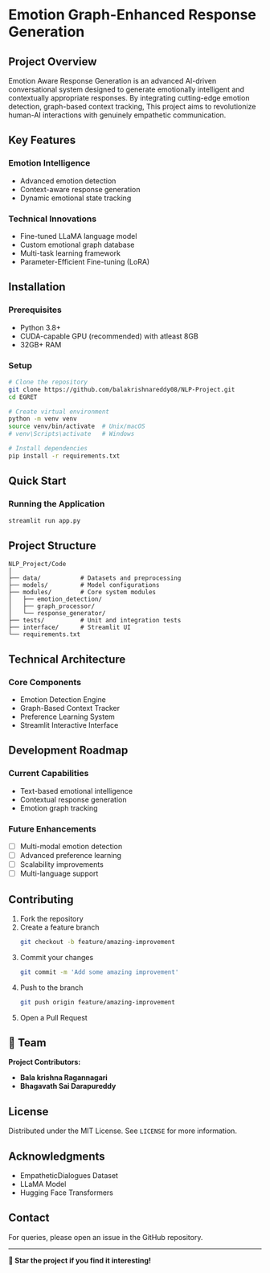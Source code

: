 # Emotion Graph-Enhanced Response Generation

## Project Overview

Emotion Aware Response Generation is an advanced AI-driven conversational system designed to generate emotionally intelligent and contextually appropriate responses. By integrating cutting-edge emotion detection, graph-based context tracking, This project aims to revolutionize human-AI interactions with genuinely empathetic communication.

## Key Features

### Emotion Intelligence
- Advanced emotion detection
- Context-aware response generation
- Dynamic emotional state tracking

### Technical Innovations
- Fine-tuned LLaMA language model
- Custom emotional graph database
- Multi-task learning framework
- Parameter-Efficient Fine-tuning (LoRA)

## Installation

### Prerequisites
- Python 3.8+
- CUDA-capable GPU (recommended) with atleast 8GB
- 32GB+ RAM

### Setup
```bash
# Clone the repository
git clone https://github.com/balakrishnareddy08/NLP-Project.git
cd EGRET

# Create virtual environment
python -m venv venv
source venv/bin/activate  # Unix/macOS
# venv\Scripts\activate   # Windows

# Install dependencies
pip install -r requirements.txt
```

## Quick Start

### Running the Application
```bash
streamlit run app.py
```

## Project Structure
```
NLP_Project/Code
│
├── data/           # Datasets and preprocessing
├── models/         # Model configurations
├── modules/        # Core system modules
│   ├── emotion_detection/
│   ├── graph_processor/
│   └── response_generator/
├── tests/          # Unit and integration tests
├── interface/      # Streamlit UI
└── requirements.txt
```

## Technical Architecture

### Core Components
- Emotion Detection Engine
- Graph-Based Context Tracker
- Preference Learning System
- Streamlit Interactive Interface

## Development Roadmap

### Current Capabilities
- Text-based emotional intelligence
- Contextual response generation
- Emotion graph tracking

### Future Enhancements
- [ ] Multi-modal emotion detection
- [ ] Advanced preference learning
- [ ] Scalability improvements
- [ ] Multi-language support

## Contributing

1. Fork the repository
2. Create a feature branch
   ```bash
   git checkout -b feature/amazing-improvement
   ```
3. Commit your changes
   ```bash
   git commit -m 'Add some amazing improvement'
   ```
4. Push to the branch
   ```bash
   git push origin feature/amazing-improvement
   ```
5. Open a Pull Request

## 👥 Team

**Project Contributors:**
- **Bala krishna Ragannagari**
- **Bhagavath Sai Darapureddy**

## License

Distributed under the MIT License. See `LICENSE` for more information.

## Acknowledgments

- EmpatheticDialogues Dataset
- LLaMA Model
- Hugging Face Transformers

## Contact

For queries, please open an issue in the GitHub repository.

---

**🌟 Star the project if you find it interesting!**
